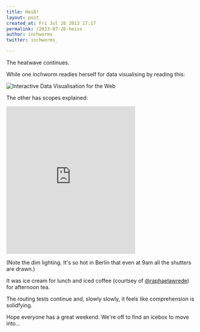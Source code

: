 ```yaml
---
title: Heiß!
layout: post
created_at: Fri Jul 26 2013 17:17
permalink: /2013-07-26-heiss
author: inchworms
twitter: inchworms_

---
```


The heatwave continues. 

While one inchworm readies herself for data visualising by reading this:

![Interactive Data Visualisation for the Web](http://covers.oreilly.com/inchworms/images/9781449339739/lrg.jpg)

The other has scopes explained:

<iframe src="http://loopc.am/CarlaD/loops/scopes-explained.widget" width="340" height="390" scrolling="no" frameborder="no" allowTransparency="true"></iframe>

(Note the dim lighting. It's so hot in Berlin that even at 9am all the shutters are drawn.)

It was ice cream for lunch and iced coffee (courtsey of [@raphaelawrede](https://twitter.com/raphaelawrede)) for afternoon tea.

The routing tests continue and, slowly slowly, it feels like comprehension is solidfying.

Hope everyone has a great weekend. We're off to find an icebox to move into...



